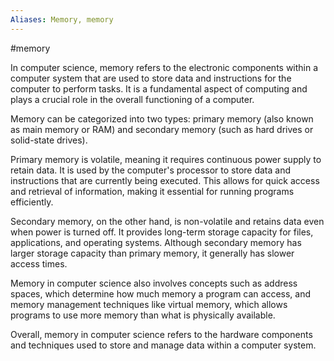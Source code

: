 ```yaml
---
Aliases: Memory, memory
---
```

#memory

In computer science, memory refers to the electronic components within a computer system that are used to store data and instructions for the computer to perform tasks. It is a fundamental aspect of computing and plays a crucial role in the overall functioning of a computer.

Memory can be categorized into two types: primary memory (also known as main memory or RAM) and secondary memory (such as hard drives or solid-state drives). 

Primary memory is volatile, meaning it requires continuous power supply to retain data. It is used by the computer's processor to store data and instructions that are currently being executed. This allows for quick access and retrieval of information, making it essential for running programs efficiently.

Secondary memory, on the other hand, is non-volatile and retains data even when power is turned off. It provides long-term storage capacity for files, applications, and operating systems. Although secondary memory has larger storage capacity than primary memory, it generally has slower access times.

Memory in computer science also involves concepts such as address spaces, which determine how much memory a program can access, and memory management techniques like virtual memory, which allows programs to use more memory than what is physically available.

Overall, memory in computer science refers to the hardware components and techniques used to store and manage data within a computer system.